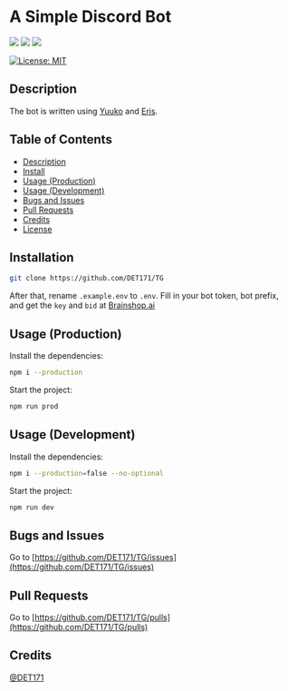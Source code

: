 # A Simple Discord Bot
[![](https://img.shields.io/github/issues/DET171/TG?style=flat-square&logo=github)](https://github.com/DET171/TG/issues)
[![](https://img.shields.io/github/forks/DET171/TG?style=flat-square&logo=github)](https://github.com/DET171/TG/)
[![](https://img.shields.io/github/contributors/DET171/TG?style=flat-square&logo=github)](https://github.com/DET171/TG/graphs/contributors)

[![License: MIT](https://img.shields.io/badge/license-MIT-blue.svg?style=flat-square&logo=github)](http://MIT.org/)
  ## Description

  The bot is written using [Yuuko](https://github.com/eritbh/yuuko) and [Eris](https://github.com/abalabahaha/eris).

  ## Table of Contents

  - [Description](#description)
  - [Install](#installation)
  - [Usage (Production)](#usage-production)
  - [Usage (Development)](#usage-development)
  - [Bugs and Issues](#bugs-and-issues)
  - [Pull Requests](#pull-requests)
  - [Credits](#credits)
  - [License](#license)

  ## Installation
  ```bash
  git clone https://github.com/DET171/TG
  ```
  After that, rename `.example.env` to `.env`.
  Fill in your bot token, bot prefix, and get the `key` and `bid` at [Brainshop.ai](https://brainshop.ai/user/register)
  ## Usage (Production)
  Install the dependencies:
  ```bash
  npm i --production
  ```
  Start the project:
  ```bash
  npm run prod
  ```
  ## Usage (Development)
  Install the dependencies:
  ```bash
  npm i --production=false --no-optional
  ```
  Start the project:
  ```bash
  npm run dev
  ```

  ## Bugs and Issues

  Go to [https://github.com/DET171/TG/issues](https://github.com/DET171/TG/issues)

  ## Pull Requests
  Go to [https://github.com/DET171/TG/pulls](https://github.com/DET171/TG/pulls)
  ## Credits

  [@DET171](https://github.com/DET171)
